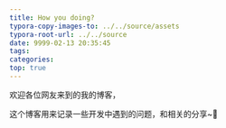 ```yaml
---
title: How you doing?
typora-copy-images-to: ../../source/assets
typora-root-url: ../../source
date: 9999-02-13 20:35:45
tags:
categories:
top: true
---
```


欢迎各位网友来到的我的博客，

这个博客用来记录一些开发中遇到的问题，和相关的分享~🥳
